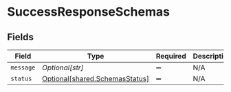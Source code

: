 # SuccessResponseSchemas


## Fields

| Field                                                                  | Type                                                                   | Required                                                               | Description                                                            | Example                                                                |
| ---------------------------------------------------------------------- | ---------------------------------------------------------------------- | ---------------------------------------------------------------------- | ---------------------------------------------------------------------- | ---------------------------------------------------------------------- |
| `message`                                                              | *Optional[str]*                                                        | :heavy_minus_sign:                                                     | N/A                                                                    |                                                                        |
| `status`                                                               | [Optional[shared.SchemasStatus]](../../models/shared/schemasstatus.md) | :heavy_minus_sign:                                                     | N/A                                                                    | SUCCESS                                                                |